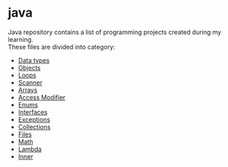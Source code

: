 # java

Java repository contains a list of programming projects created during my learning.  
These files are divided into category:

- [Data types](https://github.com/klimkowskaewa/java/tree/master/src/datatypes)
- [Objects](https://github.com/klimkowskaewa/java/tree/master/src/objects)
- [Loops](https://github.com/klimkowskaewa/java/tree/master/src/loops)
- [Scanner](https://github.com/klimkowskaewa/java/tree/master/src/scanner)
- [Arrays](https://github.com/klimkowskaewa/java/tree/master/src/arrays)
- [Access Modifier](https://github.com/klimkowskaewa/java/tree/master/src/accessmodifier)
- [Enums](https://github.com/klimkowskaewa/java/tree/master/src/enums)
- [Interfaces](https://github.com/klimkowskaewa/java/tree/master/src/interfaces)
- [Exceptions](https://github.com/klimkowskaewa/java/tree/master/src/exceptions)
- [Collections](https://github.com/klimkowskaewa/java/tree/master/src/collections)
- [Files](https://github.com/klimkowskaewa/java/tree/master/src/files)
- [Math](https://github.com/klimkowskaewa/java/tree/master/src/math)
- [Lambda](https://github.com/klimkowskaewa/java/tree/master/src/lambda)
- [Inner](https://github.com/klimkowskaewa/java/tree/master/src/inner)

